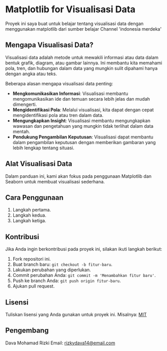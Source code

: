 # Matplotlib for Visualisasi Data

Proyek ini saya buat untuk belajar tentang visualisasi data dengan menggunakan matplotlib dari sumber belajar Channel 'indonesia merdeka'

## Mengapa Visualisasi Data?

Visualisasi data adalah metode untuk mewakili informasi atau data dalam bentuk grafik, diagram, atau gambar lainnya. Ini membantu kita memahami pola, tren, dan hubungan dalam data yang mungkin sulit dipahami hanya dengan angka atau teks.

Beberapa alasan mengapa visualisasi data penting:

- **Mengkomunikasikan Informasi**: Visualisasi membantu mengomunikasikan ide dan temuan secara lebih jelas dan mudah dimengerti.
- **Mengidentifikasi Pola**: Melalui visualisasi, kita dapat dengan cepat mengidentifikasi pola atau tren dalam data.
- **Mengungkapkan Insight**: Visualisasi membantu mengungkapkan wawasan dan pengetahuan yang mungkin tidak terlihat dalam data mentah.
- **Pendukung Pengambilan Keputusan**: Visualisasi dapat membantu dalam pengambilan keputusan dengan memberikan gambaran yang lebih lengkap tentang situasi.

## Alat Visualisasi Data

Dalam panduan ini, kami akan fokus pada penggunaan Matplotlib dan Seaborn untuk membuat visualisasi sederhana.

## Cara Penggunaan

1. Langkah pertama.
2. Langkah kedua.
3. Langkah ketiga.

## Kontribusi

Jika Anda ingin berkontribusi pada proyek ini, silakan ikuti langkah berikut:

1. Fork repositori ini.
2. Buat branch baru: `git checkout -b fitur-baru`.
3. Lakukan perubahan yang diperlukan.
4. Commit perubahan Anda: `git commit -m 'Menambahkan fitur baru'`.
5. Push ke branch Anda: `git push origin fitur-baru`.
6. Ajukan pull request.

## Lisensi

Tuliskan lisensi yang Anda gunakan untuk proyek ini. Misalnya: [MIT](LICENSE)

## Pengembang

Dava Mohamad Rizki
Email: rizkydava14@email.com

